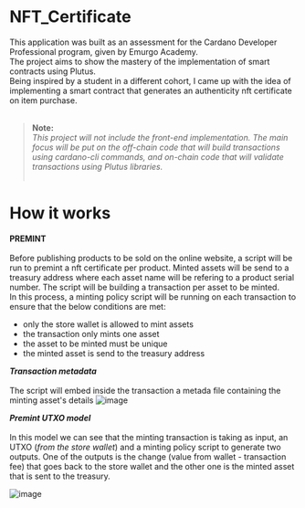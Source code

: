 # NFT_Certificate

This application was built as an assessment for the Cardano Developer Professional program, given by Emurgo Academy.<br/>
The project aims to show the mastery of the implementation of smart contracts using Plutus.<br/>
Being inspired by a student in a different cohort, I came up with the idea of implementing a smart contract that generates an authenticity nft certificate on item purchase.<br/><br/>
> **Note:**<br/>
*This project will not include the front-end implementation. The main focus will be put on the off-chain code that will build transactions using cardano-cli commands, and on-chain code that will validate transactions using Plutus libraries.*
<br/><br/>
# How it works

**PREMINT** <br/><br/>
Before publishing products to be sold on the online website, a script will be run to premint a nft certificate per product. Minted assets will be send to a treasury address where each asset name will be refering to a product serial number. The script will be building a transaction per asset to be minted.   
In this process, a minting policy script will be running on each transaction to ensure that the below conditions are met: 
<ul>
  <li>only the store wallet is allowed to mint assets</li>
  <li>the transaction only mints one asset</li>
  <li>the asset to be minted must be unique</li>
  <li>the minted asset is send to the treasury address</li>
</ul>

***Transaction metadata*** <br/><br/>
The script will embed inside the transaction a metada file containing the minting asset's details
![image](https://github.com/tkindeke/nft_certificate/assets/108430505/59f9492f-c44a-481b-85d8-6303a1bb4ec6)


***Premint UTXO model*** <br/><br/>
In this model we can see that the minting transaction is taking as input, an UTXO (*from the store wallet*) and a minting policy script to generate two outputs.
One of the outputs is the change (value from wallet - transaction fee) that goes back to the store wallet and the other one is the minted asset that is sent to the treasury.

![image](https://github.com/tkindeke/nft_certificate/assets/108430505/b157e7f9-ac41-48f0-b412-4e019daea166)








